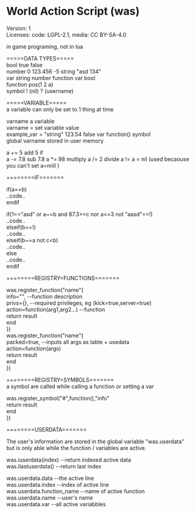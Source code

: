 # World Action Script (was)  
Version: 1  
Licenses: code: LGPL-2.1, media: CC BY-SA-4.0

in game programing, not in lua


=====DATA TYPES=====  
bool		true	false  
number		0	123.456	-5
string		"asd 134"  
var		string	number	function	var	bool  
function		pos(1 2 a)  
symbol		! (nil) ? (username)  

=====VARIABLE=====  
a variable can only be set to 1 thing at time  

varname		a variable  
varname =	set variable value  
example_var =	"string" 123.54 false var function() symbol  
global varname		stored in user memory  

a += 5		add 5 if   
a -= 7.8	sub 7.8
a *= 98		multiply
a /= 2		divide
a !=		a = nil (used becaouse you can't set a=nnll )



========IF=======

if(a==b)  
	..code..  
endif  

if(1=="asd" or a~=b and 87.3>=c nor a<=3 not "aasd"==!)  
	..code..  
elseif(b==!)  
	..code..  
elseif(b~=a not c<b)  
	..code..  
else  
	..code..  
endif  

========REGISTRY=FUNCTIONS=======

was.register_function("name"{  
	info="",			--function description  
	privs={},			--required privileges, eg (kick=true,server=true)  
	action=function(arg1,arg2...)	--function  
		return result  
	end  
})  
was.register_function("name"{  
	packed=true,		--inputs all args as table + usedata  
	action=function(args)  
		return result  
	end  
})  

========REGISTRY=SYMBOLS=======  
a symbol are called while calling a function or setting a var  

was.register_symbol("#",function(),"info"  
		return result  
	end  
})  

========USERDATA=======

The user's information are stored in the global variable "was.userdata"  
but is only able while the function / variables are active.  

was.iuserdata(index)	--return indexed active data  
was.ilastuserdata()		--return last index  

was.userdata.data		--the active line  
was.userdata.index		--index of active line  
was.userdata.function_name	--name of active function  
was.userdata.name		--user's name  
was.userdata.var		--all active variabbles  
